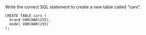 Write the correct SQL statement to create a new table called "cars".
    
    CREATE TABLE cars (
      brand VARCHAR(255),
      model VARCHAR(255)
    );
